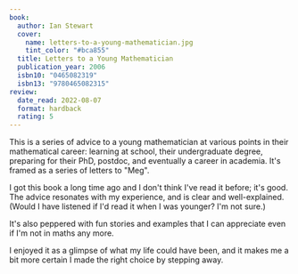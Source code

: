 ```yaml
---
book:
  author: Ian Stewart
  cover:
    name: letters-to-a-young-mathematician.jpg
    tint_color: "#bca855"
  title: Letters to a Young Mathematician
  publication_year: 2006
  isbn10: "0465082319"
  isbn13: "9780465082315"
review:
  date_read: 2022-08-07
  format: hardback
  rating: 5
---
```


This is a series of advice to a young mathematician at various points in their mathematical career: learning at school, their undergraduate degree, preparing for their PhD, postdoc, and eventually a career in academia.
It's framed as a series of letters to "Meg".

I got this book a long time ago and I don't think I've read it before; it's good.
The advice resonates with my experience, and is clear and well-explained.
(Would I have listened if I'd read it when I was younger? I'm not sure.)

It's also peppered with fun stories and examples that I can appreciate even if I'm not in maths any more.

I enjoyed it as a glimpse of what my life could have been, and it makes me a bit more certain I made the right choice by stepping away.
